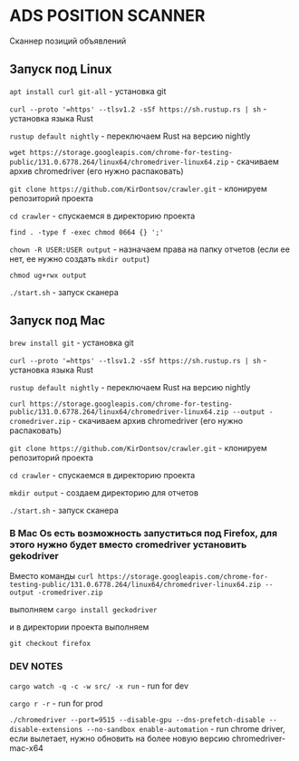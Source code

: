 # ADS POSITION SCANNER

Сканнер позиций объявлений

## Запуск под Linux

```apt install curl git-all``` - установка git

```curl --proto '=https' --tlsv1.2 -sSf https://sh.rustup.rs | sh``` - установка языка Rust

```rustup default nightly``` - переключаем Rust на версию nightly

```wget https://storage.googleapis.com/chrome-for-testing-public/131.0.6778.264/linux64/chromedriver-linux64.zip``` - скачиваем архив chromedriver (его нужно распаковать)

```git clone https://github.com/KirDontsov/crawler.git``` - клонируем репозиторий проекта

```сd crawler``` - спускаемся в директорию проекта

```find . -type f -exec chmod 0664 {} ';'```

```chown -R USER:USER output``` - назначаем права на папку отчетов (если ее нет, ее нужно создать ```mkdir output```)

```chmod ug+rwx output```

```./start.sh``` - запуск сканера

## Запуск под Mac

```brew install git``` - установка git

```curl --proto '=https' --tlsv1.2 -sSf https://sh.rustup.rs | sh``` - установка языка Rust

```rustup default nightly``` - переключаем Rust на версию nightly

```curl https://storage.googleapis.com/chrome-for-testing-public/131.0.6778.264/linux64/chromedriver-linux64.zip --output -cromedriver.zip``` - скачиваем архив chromedriver (его нужно распаковать)

```git clone https://github.com/KirDontsov/crawler.git``` - клонируем репозиторий проекта

```сd crawler``` - спускаемся в директорию проекта

```mkdir output``` - создаем директорию для отчетов

```./start.sh``` - запуск сканера

### В Mac Os есть возможность запуститься под Firefox, для этого нужно будет вместо cromedriver установить gekodriver

Вместо команды ```curl https://storage.googleapis.com/chrome-for-testing-public/131.0.6778.264/linux64/chromedriver-linux64.zip --output -cromedriver.zip```

выполняем ```cargo install geckodriver```

и в директории проекта выполняем

```git checkout firefox```

### DEV NOTES

```cargo watch -q -c -w src/ -x run``` - run for dev

```cargo r -r``` - run for prod

```./chromedriver --port=9515 --disable-gpu --dns-prefetch-disable --disable-extensions --no-sandbox enable-automation``` - run chrome driver, если вылетает, нужно обновить на более новую версию chromedriver-mac-x64
